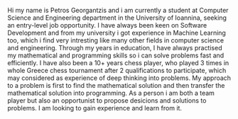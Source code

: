 Hi my name is Petros Georgantzis and i am currently a student at Computer Science and Engineering department in the University of Ioannina, seeking an entry-level job opportunity. I have always been keen on Software Development and from my university i got experience in Machine Learning too, which i find very intresting like many other fields in computer science and engineering. Through my years in education, I have always practised my mathematical and programming skills so i can solve problems fast and efficiently. I have also been a 10+ years chess player, who played 3 times in whole Greece chess tournament after 2 qualifications to participate, which may considered as experience of deep thinking into problems. My approach to a problem is first to find the mathematical solution and then transfer the mathematical solution into programming. As a person i am both a team player but also an opportunist to propose desicions and solutions to problems. I am looking to gain experience and learn from it.
